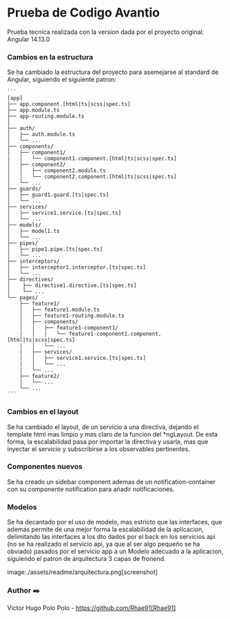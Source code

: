 # Prueba de Codigo Avantio

Prueba tecnica realizada con la version dada por el proyecto original: Angular 14.13.0

### Cambios en la estructura

Se ha cambiado la estructura del proyecto para asemejarse al standard de Angular, siguiendo el siguiente patron:

````
```
[app]
├── app.component.[html|ts|scss|spec.ts]
├── app.module.ts
├── app-routing.module.ts
│
├── auth/
│   ├── auth.module.ts
│   └── ...
├── components/
│   ├── component1/
|   │   └── component1.component.[html|ts|scss|spec.ts]
│   ├── component2/
│   │   ├── component2.module.ts
│   │   └── component2.component.[html|ts|scss|spec.ts]
│   └── ...
├── guards/
│   ├── guard1.guard.[ts|spec.ts]
│   └── ...
├── services/
│   ├── service1.service.[ts|spec.ts]
│   └── ...
├── models/
│   ├── model1.ts
│   └── ...
├── pipes/
│   ├── pipe1.pipe.[ts|spec.ts]
│   └── ...
├── interceptors/
│   ├── interceptor1.interceptor.[ts|spec.ts]
│   └── ...
├── directives/
│    ├── directive1.directive.[ts|spec.ts]
│    └── ...
└── pages/
    ├── feature1/
    │   ├── feature1.module.ts
    │   ├── feature1-routing.module.ts
    │   ├── components/
    |   │   ├── feature1-component1/
    |   │   │   └── feature1-component1.component.[html|ts|scss|spec.ts]
    |   │   └── ...
    |   ├── services/
    |   │   ├── service1.service.[ts|spec.ts]
    |   │   └── ...
    |   └── ...
    ├── feature2/
    |   └── ...
    └── ...
```
````

### Cambios en el layout

Se ha cambiado el layout, de un servicio a una directiva, dejando el template html mas limpio y mas claro de la funcion del *ngLayout.
De esta forma, la escalabilidad pasa por importar la directiva y usarla, mas que inyectar el servicio y subscribirse a los observables pertinentes.

### Componentes nuevos
Se ha creado un sidebar component ademas de un notification-container con su componente notification para añadir notificaciones.

### Modelos
Se ha decantado por el uso de modelo, mas estricto que las interfaces, que ademas permite de una mejor forma la escalabilidad de la aplicacion,
delimitando las interfaces a los dto dados por el back en los servicios api (no se ha realizado el servicio api, ya que al ser algo pequeño se
ha obviado) pasados por el servicio app a un Modelo adecuado a la aplicacion, siguiendo el patron de arquitectura 3 capas de fronend.

image:./assets/readme/arquitectura.png[screenshot]

### Author ✒️

Victor Hugo Polo Polo - https://github.com/Rhae91[Rhae91]
